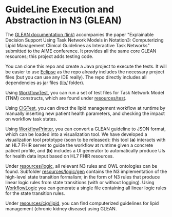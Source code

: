 # GuideLine Execution and Abstraction in N3 (GLEAN)

The [GLEAN documentation (link)](https://projects.cs.dal.ca/niche/glean/) accompanies the paper "Explainable Decision Support Using Task Network Models in Notation3: Computerizing Lipid Management Clinical Guidelines as Interactive Task Networks" submitted to the AIME conference. It provides all the same core GLEAN resources; this project adds testing code.

You can clone this repo and create a Java project to execute the tests. It will be easier to use [Eclipse](https://www.eclipse.org/ide/) as the repo already includes the necessary project files (but you can use any IDE really). The repo directly includes all dependencies as jar files ([lib/](https://github.com/william-vw/glean/tree/main/lib) folder).

Using [WorkflowTest](https://github.com/william-vw/glean/blob/main/src/main/java/wvw/glean/workflow/WorkflowTest.java), you can run a set of test files for Task Network Model (TNM) constructs, which are found under [resources/test](https://github.com/william-vw/glean/tree/main/src/main/resources/test).

Using [CIGTest](https://github.com/william-vw/glean/blob/main/src/main/java/wvw/glean/cig/CIGTest.java), you can direct the lipid management workflow at runtime by manually inserting new patient health parameters, and checking the impact on workflow task states.

Using [WorkflowPrinter](https://github.com/william-vw/glean/blob/main/src/main/java/wvw/glean/workflow/print/WorkflowPrinter.java), you can convert a GLEAN guideline to JSON format, which can be loaded into a visualization tool. We have developed a visualization tool prototype (soon to be released): this tool (**a**) interacts with an HL7 FHIR server to guide the workflow at runtime given a concrete patient profile, and (**b**) includes a UI generator to automatically produce UIs for health data input based on HL7 FHIR resources.

Under [resources/logic](https://github.com/william-vw/glean/tree/main/src/main/resources/logic), all relevant N3 rules and OWL ontologies can be found. Subfolder  [resources/logic/gen](https://github.com/william-vw/glean/tree/main/src/main/resources/logic) contains the N3 implementation of the high-level state transition formalism; in the form of N3 rules that produce linear logic rules from state transitions (with or without logging). Using [WorkflowLogic](https://github.com/william-vw/glean/blob/main/src/main/java/wvw/glean/workflow/WorkflowLogic.java) you can generate a single file containing all linear logic rules for the state transition rules.

Under [resources/cig/lipid](https://github.com/william-vw/glean/tree/main/src/main/resources/cig/lipid), you can find computerized guidelines for lipid management (chronic kidney disease) using GLEAN.
